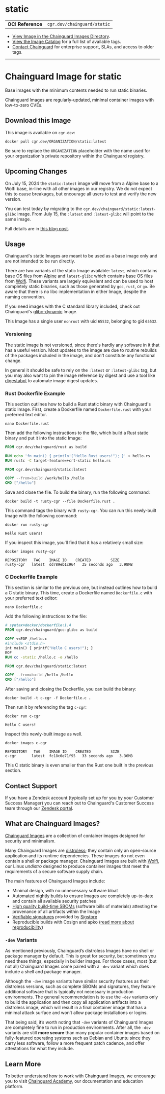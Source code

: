 <!--monopod:start-->
# static
| | |
| - | - |
| **OCI Reference** | `cgr.dev/chainguard/static` |


* [View Image in the Chainguard Images Directory](https://images.chainguard.dev/directory/image/static/overview).
* [View the Image Catalog](https://console.chainguard.dev/images/catalog) for a full list of available tags.
* [Contact Chainguard](https://www.chainguard.dev/chainguard-images) for enterprise support, SLAs, and access to older tags.

---
<!--monopod:end-->

<!--overview:start-->
# Chainguard Image for static

Base images with the minimum contents needed to run static binaries.

Chainguard Images are regularly-updated, minimal container images with low-to-zero CVEs.
<!--overview:end-->

<!--getting:start-->
## Download this Image
This image is available on `cgr.dev`:

```
docker pull cgr.dev/ORGANIZATION/static:latest
```

Be sure to replace the `ORGANIZATION` placeholder with the name used for your organization's private repository within the Chainguard registry.
<!--getting:end-->

<!--body:start-->
## Upcoming Changes

On July 15, 2024 the `static:latest` image will move from a Alpine base to a Wolfi base,
in-line with all other images in our registry. We do not expect this to cause breakages, but
encourage all users to test and verify the new version.

You can test today by migrating to the `cgr.dev/chainguard/static:latest-glibc` image. From July 15, the `:latest` and `:latest-glibc` will point to the same image.

Full details are in [this blog post](https://www.chainguard.dev/unchained/changes-to-static-git-and-busybox-developer-images-2).

## Usage

Chainguard's static Images are meant to be used as a base image only and are not intended to be run directly.

There are two variants of the static Image available: `latest`, which contains base OS files from
[Alpine](https://www.alpinelinux.org/) and `latest-glibc` which contains base OS files from
[Wolfi](https://github.com/wolfi-dev/os). These variants are largely equivalent and can be used to host completely static binaries, such as those generated by `gcc`, `rust`, or `go`. Be aware that there is no libc implementation in either Image, despite the naming convention.

If you need images with the C standard library included, check out Chainguard's [glibc-dynamic](https://github.com/chainguard-images/images/tree/main/images/glibc-dynamic) Image.

This Image has a single user `nonroot` with uid `65532`, belonging to gid `65532`.

### Versioning

The static image is not versioned, since there's hardly any software in it that has a useful version. Most updates to the image are due to routine rebuilds of the packages included in the image, and don't constitute any functional change.

In general it should be safe to rely on the `:latest` or `:latest-glibc` tag, but you may also want to pin the image reference by digest and use a tool like [digestabot](https://github.com/chainguard-dev/digestabot) to automate image digest updates.

### Rust Dockerfile Example

This section outlines how to build a Rust static binary with Chainguard's static Image. First, create a Dockerfile named `Dockerfile.rust` with your preferred text editor.

```shell
nano Dockerfile.rust
```

Then add the following instructions to the file, which build a Rust static binary and put it into the static Image:

```Dockerfile
FROM cgr.dev/chainguard/rust as build

RUN echo 'fn main() { println!("Hello Rust users!"); }' > hello.rs
RUN rustc -C target-feature=+crt-static hello.rs

FROM cgr.dev/chainguard/static:latest

COPY --from=build /work/hello /hello
CMD ["/hello"]
```

Save and close the file. To build the binary, run the following command:

```shell
docker build -t rusty-cgr --file Dockerfile.rust .
```

This command tags the binary with `rusty-cgr`. You can run this newly-built Image with the following command:

```shell
docker run rusty-cgr
```
```
Hello Rust users!
```

If you inspect this image, you'll find that it has a relatively small size:

```shell
docker images rusty-cgr
```
```
REPOSITORY   TAG   	IMAGE ID   	CREATED      	SIZE
rusty-cgr	latest	dd789eb1c964   35 seconds ago   3.98MB
```

### C Dockerfile Example

This section is similar to the previous one, but instead outlines how to build a C static binary. This time, create a Dockerfile named `Dockerfile.c` with your preferred text editor:

```shell
nano Dockerfile.c
```

Add the following instructions to the file:

```Dockerfile
# syntax=docker/dockerfile:1.4
FROM cgr.dev/chainguard/gcc-glibc as build

COPY <<EOF /hello.c
#include <stdio.h>
int main() { printf("Hello C users!"); }
EOF
RUN cc -static /hello.c -o /hello

FROM cgr.dev/chainguard/static:latest

COPY --from=build /hello /hello
CMD ["/hello"]
```

After saving and closing the Dockerfile, you can build the binary:

```shell
docker build -t c-cgr -f Dockerfile.c .
```

Then run it by referencing the tag `c-cgr`:

```shell
docker run c-cgr
```
```
Hello C users!
```

Inspect this newly-built image as well. 

```shell
docker images c-cgr
```
```
REPOSITORY   TAG   	IMAGE ID   	CREATED      	SIZE
c-cgr    	latest	fc18c6e71f95   33 seconds ago   3.36MB
```

This C static binary is even smaller than the Rust one built in the previous section.
<!--body:end-->

## Contact Support

If you have a Zendesk account (typically set up for you by your Customer Success Manager) you can reach out to Chainguard's Customer Success team through our [Zendesk portal](https://support.chainguard.dev/hc/en-us).

## What are Chainguard Images?

[Chainguard Images](https://www.chainguard.dev/chainguard-images?utm_source=readmes) are a collection of container images designed for security and minimalism.

Many Chainguard Images are [distroless](https://edu.chainguard.dev/chainguard/chainguard-images/getting-started-distroless/); they contain only an open-source application and its runtime dependencies. These images do not even contain a shell or package manager. Chainguard Images are built with [Wolfi](https://edu.chainguard.dev/open-source/wolfi/overview), our Linux _undistro_ designed to produce container images that meet the requirements of a secure software supply chain.

The main features of Chainguard Images include:

* Minimal design, with no unnecessary software bloat
* Automated nightly builds to ensure Images are completely up-to-date and contain all available security patches
* [High quality build-time SBOMs](https://edu.chainguard.dev/chainguard/chainguard-images/working-with-images/retrieve-image-sboms/) (software bills of materials) attesting the provenance of all artifacts within the Image
* [Verifiable signatures](https://edu.chainguard.dev/chainguard/chainguard-images/working-with-images/retrieve-image-sboms/) provided by [Sigstore](https://edu.chainguard.dev/open-source/sigstore/cosign/an-introduction-to-cosign/)
* Reproducible builds with Cosign and apko ([read more about reproducibility](https://www.chainguard.dev/unchained/reproducing-chainguards-reproducible-image-builds))

### `-dev` Variants

As mentioned previously, Chainguard’s distroless Images have no shell or package manager by default. This is great for security, but sometimes you need these things, especially in builder images. For those cases, most (but not all) Chainguard Images come paired with a `-dev` variant which does include a shell and package manager.

Although the `-dev` image variants have similar security features as their distroless versions, such as complete SBOMs and signatures, they feature additional software that is typically not necessary in production environments. The general recommendation is to use the `-dev` variants only to build the application and then copy all application artifacts into a distroless image, which will result in a final container image that has a minimal attack surface and won’t allow package installations or logins.

That being said, it’s worth noting that `-dev` variants of Chainguard Images are completely fine to run in production environments. After all, the `-dev` variants are still **more secure** than many popular container images based on fully-featured operating systems such as Debian and Ubuntu since they carry less software, follow a more frequent patch cadence, and offer attestations for what they include.

## Learn More

To better understand how to work with Chainguard Images, we encourage you to visit [Chainguard Academy](https://edu.chainguard.dev/), our documentation and education platform.